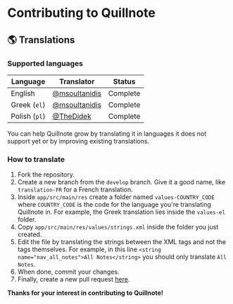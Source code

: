 # Contributing to Quillnote



## 🌎 Translations

### Supported languages

| Language     | Translator    | Status   |
|--------------|---------------|----------|
| English      | [@msoultanidis](https://github.com/msoultanidis) | Complete |
| Greek (`el`) | [@msoultanidis](https://github.com/msoultanidis) | Complete |
| Polish (`pl`) | [@TheDidek](https://github.com/TheDidek) | Complete |

You can help Quillnote grow by translating it in languages it does not support yet or by improving existing translations.

### How to translate

1. Fork the repository.
2. Create a new branch from the `develop` branch. Give it a good name, like `translation-FR` for a French translation.
3. Inside `app/src/main/res` create a folder named `values-COUNTRY_CODE` where `COUNTRY_CODE` is the code for the language you're translating Quillnote in. For example, the Greek translation lies inside the `values-el` folder.
4. Copy `app/src/main/res/values/strings.xml` inside the folder you just created.
5. Edit the file by translating the strings between the XML tags and not the tags themselves. For example, in this line `<string name="nav_all_notes">All Notes</string>` you should only translate `All Notes`.
6. When done, commit your changes.
7. Finally, create a new pull request [here](https://github.com/msoultanidis/quillnote/pulls).

**Thanks for your interest in contributing to Quillnote!**
